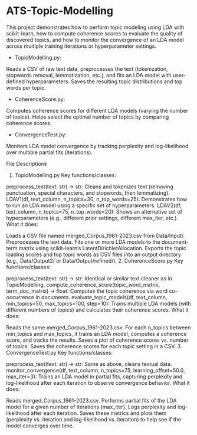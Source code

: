 # ATS-Topic-Modelling

This project demonstrates how to perform topic modeling using LDA with scikit-learn, how to compute coherence scores to evaluate the quality of discovered topics, and how to monitor the convergence of an LDA model across multiple training iterations or hyperparameter settings.

* TopicModelling.py:

Reads a CSV of raw text data, preprocesses the text (tokenization, stopwords removal, lemmatization, etc.), and fits an LDA model with user-defined hyperparameters.
Saves the resulting topic distributions and top words per topic.


* CoherenceScore.py:

Computes coherence scores for different LDA models (varying the number of topics).
Helps select the optimal number of topics by comparing coherence scores.


* ConvergenceTest.py:

Monitors LDA model convergence by tracking perplexity and log-likelihood over multiple partial fits (iterations).

File Descriptions
1. TopicModelling.py
Key functions/classes:

preprocess_text(text: str) -> str: Cleans and tokenizes text (removing punctuation, special characters, and stopwords, then lemmatizing).
LDAV1(df, text_column, n_topics=30, n_top_words=25): Demonstrates how to run an LDA model using a specific set of hyperparameters.
LDAV2(df, text_column, n_topics=75, n_top_words=20): Shows an alternative set of hyperparameters (e.g., different prior settings, different max_iter, etc.).
What it does:

Loads a CSV file named merged_Corpus_1961-2023.csv from Data/Input/.
Preprocesses the text data.
Fits one or more LDA models to the document-term matrix using scikit-learn’s LatentDirichletAllocation.
Exports the topic loading scores and top topic words as CSV files into an output directory (e.g., Data/Output2/ or Data/Output/refined/).
2. CoherenceScore.py
Key functions/classes:

preprocess_text(text: str) -> str: Identical or similar text cleaner as in TopicModelling.
compute_coherence_score(topic_word_matrix, term_doc_matrix) -> float: Computes the topic coherence via word co-occurrence in documents.
evaluate_topic_models(df, text_column, min_topics=50, max_topics=100, step=10): Trains multiple LDA models (with different numbers of topics) and calculates their coherence scores.
What it does:

Reads the same merged_Corpus_1961-2023.csv.
For each n_topics between min_topics and max_topics, it trains an LDA model, computes a coherence score, and tracks the results.
Saves a plot of coherence scores vs. number of topics.
Saves the coherence scores for each topic setting in a CSV.
3. ConvergenceTest.py
Key functions/classes:

preprocess_text(text: str) -> str: Same as above, cleans textual data.
monitor_convergence(df, text_column, n_topics=75, learning_offset=50.0, max_iter=3): Trains an LDA model in partial fits, capturing perplexity and log-likelihood after each iteration to observe convergence behavior.
What it does:

Reads merged_Corpus_1961-2023.csv.
Performs partial fits of the LDA model for a given number of iterations (max_iter).
Logs perplexity and log-likelihood after each iteration.
Saves these metrics and plots them (perplexity vs. iteration and log-likelihood vs. iteration) to help see if the model converges over time.


